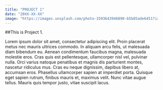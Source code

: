 ```yaml
---
title: "PROJECT 1"
date: "20XX-XX-XX"
image: "https://images.unsplash.com/photo-1593643946890-b5b85ade6451?ixid=MXwxMjA3fDF8MHxwaG90by1wYWdlfHx8fGVufDB8fHw%3D&ixlib=rb-1.2.1&auto=format&fit=crop&w=1529&q=80"
---
```


##This is Project 1.

Lorem ipsum dolor sit amet, consectetur adipiscing elit. Proin placerat metus nec mauris ultrices commodo. In aliquam arcu felis, ut malesuada diam bibendum eu. Aenean condimentum faucibus magna, malesuada molestie eros. Cras quis est pellentesque, ullamcorper nisl vel, pulvinar nulla. Orci varius natoque penatibus et magnis dis parturient montes, nascetur ridiculus mus. Cras eu neque dignissim, dapibus libero at, accumsan eros. Phasellus ullamcorper sapien at imperdiet porta. Quisque eget sapien rutrum, finibus mauris et, maximus velit. Nunc vitae augue tellus. Mauris quis tempor justo, vitae suscipit lacus.
